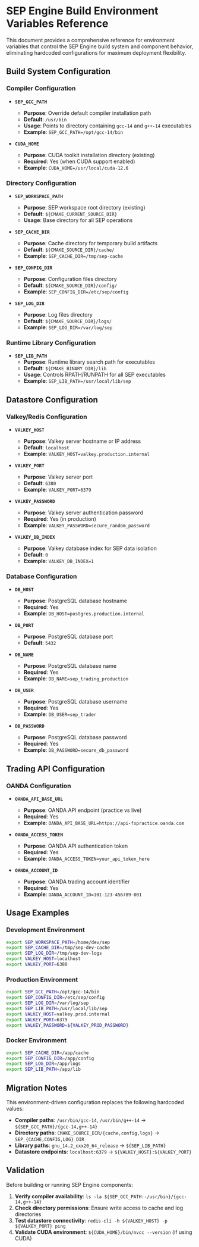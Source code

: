 # SEP Engine Build Environment Variables Reference

This document provides a comprehensive reference for environment variables that control the SEP Engine build system and component behavior, eliminating hardcoded configurations for maximum deployment flexibility.

## Build System Configuration

### Compiler Configuration

- **`SEP_GCC_PATH`**
  - **Purpose**: Override default compiler installation path
  - **Default**: `/usr/bin`
  - **Usage**: Points to directory containing `gcc-14` and `g++-14` executables
  - **Example**: `SEP_GCC_PATH=/opt/gcc-14/bin`

- **`CUDA_HOME`**
  - **Purpose**: CUDA toolkit installation directory (existing)
  - **Required**: Yes (when CUDA support enabled)
  - **Example**: `CUDA_HOME=/usr/local/cuda-12.6`

### Directory Configuration

- **`SEP_WORKSPACE_PATH`**
  - **Purpose**: SEP workspace root directory (existing)
  - **Default**: `${CMAKE_CURRENT_SOURCE_DIR}`
  - **Usage**: Base directory for all SEP operations

- **`SEP_CACHE_DIR`**
  - **Purpose**: Cache directory for temporary build artifacts
  - **Default**: `${CMAKE_SOURCE_DIR}/cache/`
  - **Example**: `SEP_CACHE_DIR=/tmp/sep-cache`

- **`SEP_CONFIG_DIR`**
  - **Purpose**: Configuration files directory
  - **Default**: `${CMAKE_SOURCE_DIR}/config/`
  - **Example**: `SEP_CONFIG_DIR=/etc/sep/config`

- **`SEP_LOG_DIR`**
  - **Purpose**: Log files directory
  - **Default**: `${CMAKE_SOURCE_DIR}/logs/`
  - **Example**: `SEP_LOG_DIR=/var/log/sep`

### Runtime Library Configuration

- **`SEP_LIB_PATH`**
  - **Purpose**: Runtime library search path for executables
  - **Default**: `${CMAKE_BINARY_DIR}/lib`
  - **Usage**: Controls RPATH/RUNPATH for all SEP executables
  - **Example**: `SEP_LIB_PATH=/usr/local/lib/sep`

## Datastore Configuration

### Valkey/Redis Configuration

- **`VALKEY_HOST`**
  - **Purpose**: Valkey server hostname or IP address
  - **Default**: `localhost`
  - **Example**: `VALKEY_HOST=valkey.production.internal`

- **`VALKEY_PORT`**
  - **Purpose**: Valkey server port
  - **Default**: `6380`
  - **Example**: `VALKEY_PORT=6379`

- **`VALKEY_PASSWORD`**
  - **Purpose**: Valkey server authentication password
  - **Required**: Yes (in production)
  - **Example**: `VALKEY_PASSWORD=secure_random_password`

- **`VALKEY_DB_INDEX`**
  - **Purpose**: Valkey database index for SEP data isolation
  - **Default**: `0`
  - **Example**: `VALKEY_DB_INDEX=1`

### Database Configuration

- **`DB_HOST`**
  - **Purpose**: PostgreSQL database hostname
  - **Required**: Yes
  - **Example**: `DB_HOST=postgres.production.internal`

- **`DB_PORT`**
  - **Purpose**: PostgreSQL database port
  - **Default**: `5432`

- **`DB_NAME`**
  - **Purpose**: PostgreSQL database name
  - **Required**: Yes
  - **Example**: `DB_NAME=sep_trading_production`

- **`DB_USER`**
  - **Purpose**: PostgreSQL database username
  - **Required**: Yes
  - **Example**: `DB_USER=sep_trader`

- **`DB_PASSWORD`**
  - **Purpose**: PostgreSQL database password
  - **Required**: Yes
  - **Example**: `DB_PASSWORD=secure_db_password`

## Trading API Configuration

### OANDA Configuration

- **`OANDA_API_BASE_URL`**
  - **Purpose**: OANDA API endpoint (practice vs live)
  - **Required**: Yes
  - **Example**: `OANDA_API_BASE_URL=https://api-fxpractice.oanda.com`

- **`OANDA_ACCESS_TOKEN`**
  - **Purpose**: OANDA API authentication token
  - **Required**: Yes
  - **Example**: `OANDA_ACCESS_TOKEN=your_api_token_here`

- **`OANDA_ACCOUNT_ID`**
  - **Purpose**: OANDA trading account identifier
  - **Required**: Yes
  - **Example**: `OANDA_ACCOUNT_ID=101-123-456789-001`

## Usage Examples

### Development Environment
```bash
export SEP_WORKSPACE_PATH=/home/dev/sep
export SEP_CACHE_DIR=/tmp/sep-dev-cache
export SEP_LOG_DIR=/tmp/sep-dev-logs
export VALKEY_HOST=localhost
export VALKEY_PORT=6380
```

### Production Environment
```bash
export SEP_GCC_PATH=/opt/gcc-14/bin
export SEP_CONFIG_DIR=/etc/sep/config
export SEP_LOG_DIR=/var/log/sep
export SEP_LIB_PATH=/usr/local/lib/sep
export VALKEY_HOST=valkey.prod.internal
export VALKEY_PORT=6379
export VALKEY_PASSWORD=${VALKEY_PROD_PASSWORD}
```

### Docker Environment
```bash
export SEP_CACHE_DIR=/app/cache
export SEP_CONFIG_DIR=/app/config
export SEP_LOG_DIR=/app/logs
export SEP_LIB_PATH=/app/lib
```

## Migration Notes

This environment-driven configuration replaces the following hardcoded values:

- **Compiler paths**: `/usr/bin/gcc-14`, `/usr/bin/g++-14` → `${SEP_GCC_PATH}/{gcc-14,g++-14}`
- **Directory paths**: `CMAKE_SOURCE_DIR/{cache,config,logs}` → `SEP_{CACHE,CONFIG,LOG}_DIR`
- **Library paths**: `gnu_14.2_cxx20_64_release` → `${SEP_LIB_PATH}`
- **Datastore endpoints**: `localhost:6379` → `${VALKEY_HOST}:${VALKEY_PORT}`

## Validation

Before building or running SEP Engine components:

1. **Verify compiler availability**: `ls -la ${SEP_GCC_PATH:-/usr/bin}/{gcc-14,g++-14}`
2. **Check directory permissions**: Ensure write access to cache and log directories
3. **Test datastore connectivity**: `redis-cli -h ${VALKEY_HOST} -p ${VALKEY_PORT} ping`
4. **Validate CUDA environment**: `${CUDA_HOME}/bin/nvcc --version` (if using CUDA)